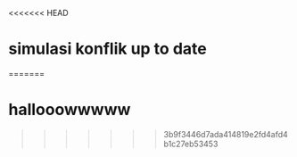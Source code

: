 <<<<<<< HEAD
# simulasi konflik up to date
=======
# hallooowwwww
>>>>>>> 3b9f3446d7ada414819e2fd4afd4b1c27eb53453
